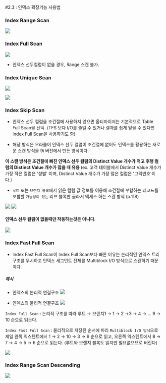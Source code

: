 #2.3 : 인덱스 확장기능 사용법

### Index Range Scan

![](./images/2020-06-13-17-33-17.png)

### Index Full Scan

![](./images/2020-06-13-17-33-46.png)

- 인덱스 선두컬럼이 없을 경우, Range 스캔 불가.

### Index Unique Scan

![](./images/2020-06-13-17-39-41.png)

![](./images/2020-06-13-17-43-20.png)

### Index Skip Scan

- 인덱스 선두 컬럼을 조건절에 사용하지 않으면 옵티마이저는 기본적으로 Table Full Scan을 선택.
  (TFS 보다 I/O를 줄일 수 있거나 결과를 쉽게 얻을 수 있다면 Index Full Scan을 사용하기도 함)

- 해당 방식은 오라클이 인덱스 선두 컬럼이 조건절에 없어도 인덱스를 활용하는 새로운 스캔 방식을 9i 버전에서 만든 방식이다.

**이 스캔 방식은 조건절에 빠진 인덱스 선두 컬럼의 Distinct Value 개수가 적고 후행 컬럼의 Distinct Value 개수가 많을 때 유용**
(ex. 고객 테이블에서 Distinct Value 개수가 가장 적은 컬럼은 '성별' 이며, Distinct Value 개수가 가장 많은 컬럼은 '고객번호'이다.)

- `루트` 또는 `브랜치 블록`에서 읽은 컬럼 값 정보를 이용해 조건절에 부합하는 레코드를 포함할 `가능성이 있는` 리프 블록만 골라서 액세스 하는 스캔 방식 (p.118)

![](./images/2020-06-13-17-50-28.png)
![](./images/2020-06-13-17-50-41.png)

#### 인덱스 선두 컬럼이 없을때만 작동하는것은 아니다.

![](./images/2020-06-13-17-57-46.png)

### Index Fast Full Scan

- Index Fast Full Scan이 Index Full Scan보다 빠른 이유는 논리적인 인덱스 트리 구조를 무시하고 인덱스 세그먼트 전체를 Multiblock I/O 방식으로 스캔하기 때문이다.

##### 예시

- 인덱스의 논리적 연결구조
  ![](./images/2020-06-13-18-02-16.png)

- 인덱스의 물리적 연결구조
  ![](./images/2020-06-13-18-02-31.png)

`Index Full Scan` : 논리적 구조를 따라 루트 → 브랜치1 → 1 → 2 →3 → 4 → ... 9 → 10 순으로 읽는다.

`Index Fast Full Scan` : 물리적으로 저장된 순서에 따라 `Multiblock I/O 방식`으로 제일 왼쪽 익스텐트에서 1 → 2 → 10 → 3 → 9 순으로 읽고, 오른쪽 익스텐트에서 8 → 7 → 4 → 5 → 6 순으로 읽는다.
(루트와 브랜치 블록도 읽지만 필요없으므로 버린다)

![](./images/2020-06-13-18-05-56.png)

### Index Range Scan Descending

![](./images/2020-06-13-18-06-33.png)
